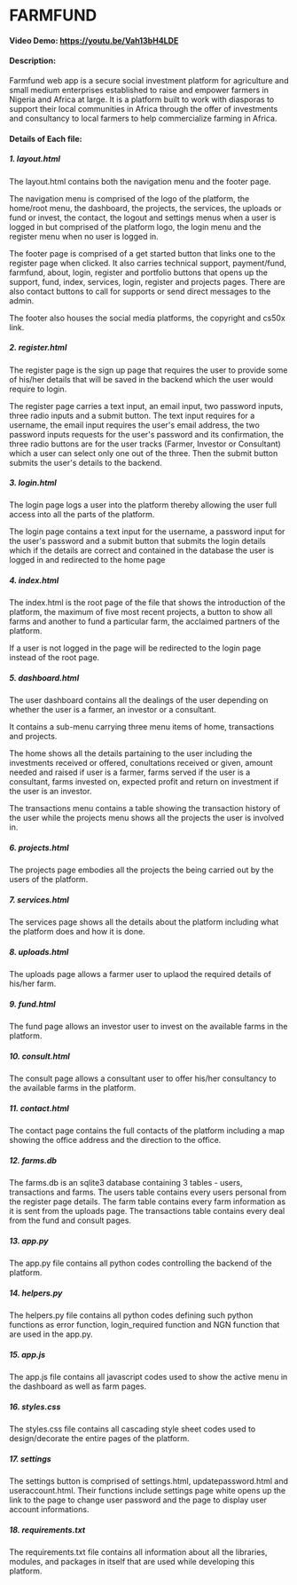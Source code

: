 # **FARMFUND**

#### **Video Demo:**  https://youtu.be/Vah13bH4LDE

#### **Description:**
Farmfund web app is a secure social investment platform for agriculture and small medium enterprises established to raise and empower farmers in Nigeria and Africa at large. It is a platform built to work with diasporas to support their local communities in Africa through the offer of investments and consultancy to local farmers to help commercialize farming in Africa.

#### **Details of Each file:**
##### **_1. layout.html_**
The layout.html contains both the navigation menu and the footer page.

The navigation menu is comprised of the logo of the platform, the home/root menu, the dashboard, the projects, the services, the uploads or fund or invest, the contact, the logout and settings menus when a user is logged in but comprised of the platform logo, the login menu and the register menu when no user is logged in.

The footer page is comprised of a get started button that links one to the register page when clicked. It also carries technical support, payment/fund, farmfund, about, login, register and portfolio buttons that opens up the support, fund, index, services, login, register and projects pages. There are also contact buttons to call for supports or send direct messages to the admin.

The footer also houses the social media platforms, the copyright and cs50x link.

##### **_2. register.html_**
The register page is the sign up page that requires the user to provide some of his/her details that will be saved in the backend which the user would require to login.

The register page carries a text input, an email input, two password inputs, three radio inputs and a submit button. The text input requires for a username, the email input requires the user's email address, the two password inputs requests for the user's password and its confirmation, the three radio buttons are for the user tracks (Farmer, Investor or Consultant) which a user can select only one out of the three. Then the submit button submits the user's details to the backend.

##### **_3. login.html_**
The login page logs a user into the platform thereby allowing the user full access into all the parts of the platform.

The login page contains a text input for the username, a password input for the user's password and a submit button that submits the login details which if the details are correct and contained in the database the user is logged in and redirected to the home page

##### **_4. index.html_**
The index.html is the root page of the file that shows the introduction of the platform, the maximum of five most recent projects, a button to show all farms and another to fund a particular farm, the acclaimed partners of the platform.

If a user is not logged in the page will be redirected to the login page instead of the root page.

##### **_5. dashboard.html_**
The user dashboard contains all the dealings of the user depending on whether the user is a farmer, an investor or a consultant.

It contains a sub-menu carrying three menu items of home, transactions and projects.

The home shows all the details partaining to the user including the investments received or offered, conultations received or given, amount needed and raised if user is a farmer, farms served if the user is a consultant, farms invested on, expected profit and return on investment if the user is an investor.

The transactions menu contains a table showing the transaction history of the user while the projects menu shows all the projects the user is involved in.

##### **_6. projects.html_**
The projects page embodies all the projects the being carried out by the users of the platform.

##### **_7. services.html_**
The services page shows all the details about the platform including what the platform does and how it is done.

##### **_8. uploads.html_**
The uploads page allows a farmer user to uplaod the required details of his/her farm.

##### **_9. fund.html_**
The fund page allows an investor user to invest on the available farms in the platform.

##### **_10. consult.html_**
The consult page allows a consultant user to offer his/her consultancy to the available farms in the platform.

##### **_11. contact.html_**
The contact page contains the full contacts of the platform including a map showing the office address and the direction to the office.

##### **_12. farms.db_**
The farms.db is an sqlite3 database containing 3 tables - users, transactions and farms.
The users table contains every users personal from the register page details. The farm table contains every farm information as it is sent from the uploads page. The transactions table contains every deal from the fund and consult pages.

##### **_13. app.py_**
The app.py file contains all python codes controlling the backend of the platform.

##### **_14. helpers.py_**
The helpers.py file contains all python codes defining such python functions as error function, login_required function and NGN function that are used in the app.py.

##### **_15. app.js_**
The app.js file contains all javascript codes used to show the active menu in the dashboard as well as farm pages.

##### **_16. styles.css_**
The styles.css file contains all cascading style sheet codes used to design/decorate the entire pages of the platform.

##### **_17. settings_**
The settings button is comprised of settings.html, updatepassword.html and useraccount.html. Their functions include settings page white opens up the link to the page to change user password and the page to display user account informations.

##### **_18. requirements.txt_**
The requirements.txt file contains all information about all the libraries, modules, and packages in itself that are used while developing this platform.